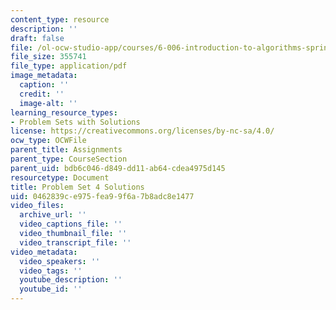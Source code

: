 ```yaml
---
content_type: resource
description: ''
draft: false
file: /ol-ocw-studio-app/courses/6-006-introduction-to-algorithms-spring-2020/0462839ce975fea99f6a7b8adc8e1477_MIT6_006S20_ps4-solutions.pdf
file_size: 355741
file_type: application/pdf
image_metadata:
  caption: ''
  credit: ''
  image-alt: ''
learning_resource_types:
- Problem Sets with Solutions
license: https://creativecommons.org/licenses/by-nc-sa/4.0/
ocw_type: OCWFile
parent_title: Assignments
parent_type: CourseSection
parent_uid: bdb6c046-d849-dd11-ab64-cdea4975d145
resourcetype: Document
title: Problem Set 4 Solutions
uid: 0462839c-e975-fea9-9f6a-7b8adc8e1477
video_files:
  archive_url: ''
  video_captions_file: ''
  video_thumbnail_file: ''
  video_transcript_file: ''
video_metadata:
  video_speakers: ''
  video_tags: ''
  youtube_description: ''
  youtube_id: ''
---
```

